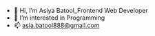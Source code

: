 - 👋 Hi, I’m Asiya Batool_Frontend Web Developer
- 👀 I’m interested in Programming
- 📫 asia.batool888@gmail.com

<!---
Asia-786/Asia-786 is a ✨ special ✨ repository because its `README.md` (this file) appears on your GitHub profile.
You can click the Preview link to take a look at your changes.
--->
